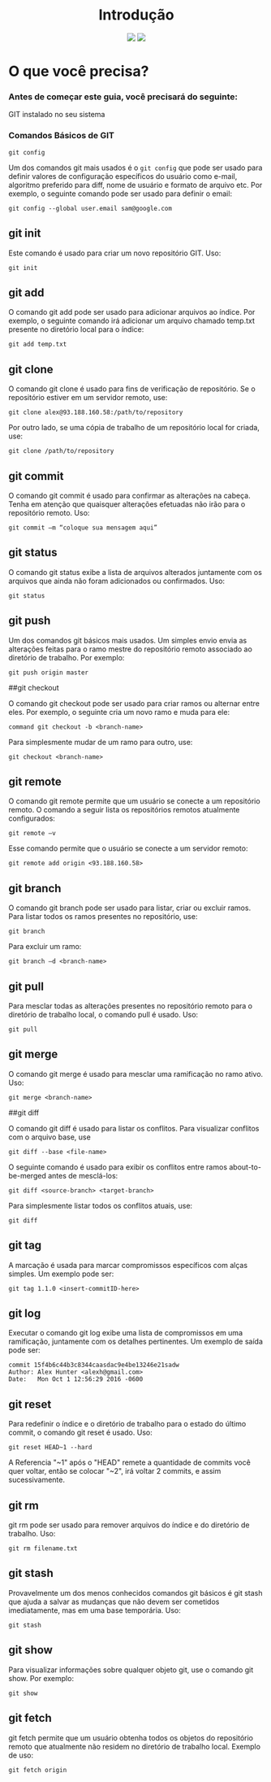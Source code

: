 <div align="center">
  <h1>Introdução</h1>
  
<img src="https://img.shields.io/badge/GIT-E44C30?style=for-the-badge&logo=git&logoColor=white"> 

<img src="https://img.shields.io/badge/GitHub-100000?style=for-the-badge&logo=github&logoColor=white">

</div>


# O que você precisa?
### Antes de começar este guia, você precisará do seguinte:

GIT instalado no seu sistema

### Comandos Básicos de GIT
    git config

Um dos comandos git mais usados é o `git config` que pode ser usado para definir valores de configuração específicos do usuário como e-mail, algoritmo preferido para diff, nome de usuário e formato de arquivo etc. Por exemplo, o seguinte comando pode ser usado para definir o email:

    git config --global user.email sam@google.com
    
## git init

Este comando é usado para criar um novo repositório GIT. Uso:

    git init
    
## git add

O comando git add pode ser usado para adicionar arquivos ao índice. Por exemplo, o seguinte comando irá adicionar um arquivo chamado temp.txt presente no diretório local para o índice:

    git add temp.txt

## git clone

O comando git clone é usado para fins de verificação de repositório. Se o repositório estiver em um servidor remoto, use:

    git clone alex@93.188.160.58:/path/to/repository

Por outro lado, se uma cópia de trabalho de um repositório local for criada, use:

    git clone /path/to/repository
    
## git commit

O comando git commit é usado para confirmar as alterações na cabeça. Tenha em atenção que quaisquer alterações efetuadas não irão para o repositório remoto. Uso:

    git commit –m “coloque sua mensagem aqui”
    
## git status

O comando git status exibe a lista de arquivos alterados juntamente com os arquivos que ainda não foram adicionados ou confirmados. Uso:

    git status

## git push 

Um dos comandos git básicos mais usados. Um simples envio envia as alterações feitas para o ramo mestre do repositório remoto associado ao diretório de trabalho. Por exemplo:

    git push origin master

##git checkout

O comando git checkout pode ser usado para criar ramos ou alternar entre eles. Por exemplo, o seguinte cria um novo ramo e muda para ele:

    command git checkout -b <branch-name>
  
Para simplesmente mudar de um ramo para outro, use:

    git checkout <branch-name>
    
## git remote

O comando git remote permite que um usuário se conecte a um repositório remoto. O comando a seguir lista os repositórios remotos atualmente configurados:

    git remote –v
Esse comando permite que o usuário se conecte a um servidor remoto:

    git remote add origin <93.188.160.58>
        
## git branch

O comando git branch pode ser usado para listar, criar ou excluir ramos. Para listar todos os ramos presentes no repositório, use:

    git branch
   
Para excluir um ramo:

    git branch –d <branch-name>
    
## git pull

Para mesclar todas as alterações presentes no repositório remoto para o diretório de trabalho local, o comando pull é usado. Uso:

    git pull
    
## git merge

O comando git merge é usado para mesclar uma ramificação no ramo ativo. Uso:

    git merge <branch-name>
    
##git diff

O comando git diff é usado para listar os conflitos. Para visualizar conflitos com o arquivo base, use

    git diff --base <file-name>
    
O seguinte comando é usado para exibir os conflitos entre ramos about-to-be-merged antes de mesclá-los:

    git diff <source-branch> <target-branch>
Para simplesmente listar todos os conflitos atuais, use:

    git diff
    
## git tag

A marcação é usada para marcar compromissos específicos com alças simples. Um exemplo pode ser:

    git tag 1.1.0 <insert-commitID-here>
    
## git log

Executar o comando git log exibe uma lista de compromissos em uma ramificação, juntamente com os detalhes pertinentes. Um exemplo de saída pode ser:

    commit 15f4b6c44b3c8344caasdac9e4be13246e21sadw
    Author: Alex Hunter <alexh@gmail.com>
    Date:   Mon Oct 1 12:56:29 2016 -0600
    
## git reset

Para redefinir o índice e o diretório de trabalho para o estado do último commit, o comando git reset é usado. Uso:

    git reset HEAD~1 --hard
    
A Referencia "~1" após o "HEAD" remete a quantidade de commits você quer voltar, então se colocar "~2", irá voltar 2 commits, e assim sucessivamente. 
    
## git rm

git rm pode ser usado para remover arquivos do índice e do diretório de trabalho. Uso:

    git rm filename.txt
    
## git stash

Provavelmente um dos menos conhecidos comandos git básicos é git stash que ajuda a salvar as mudanças que não devem ser cometidos imediatamente, mas em uma base temporária. Uso:

    git stash
    
## git show

Para visualizar informações sobre qualquer objeto git, use o comando git show. Por exemplo:

    git show
    
## git fetch

git fetch permite que um usuário obtenha todos os objetos do repositório remoto que atualmente não residem no diretório de trabalho local. Exemplo de uso:

    git fetch origin
